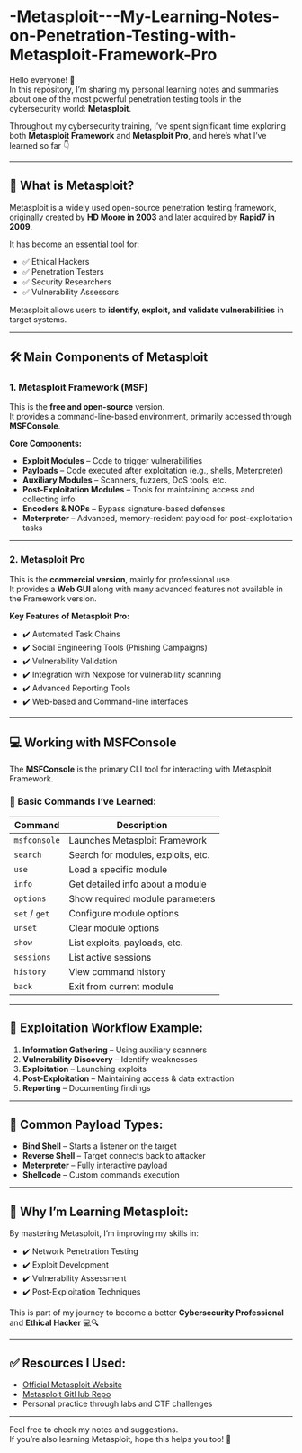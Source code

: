 # -Metasploit---My-Learning-Notes-on-Penetration-Testing-with-Metasploit-Framework-Pro


Hello everyone! 👋  
In this repository, I’m sharing my personal learning notes and summaries about one of the most powerful penetration testing tools in the cybersecurity world: **Metasploit**.

Throughout my cybersecurity training, I’ve spent significant time exploring both **Metasploit Framework** and **Metasploit Pro**, and here’s what I’ve learned so far 👇

---

## 🌟 What is Metasploit?

Metasploit is a widely used open-source penetration testing framework, originally created by **HD Moore in 2003** and later acquired by **Rapid7 in 2009**.

It has become an essential tool for:

- ✅ Ethical Hackers  
- ✅ Penetration Testers  
- ✅ Security Researchers  
- ✅ Vulnerability Assessors  

Metasploit allows users to **identify, exploit, and validate vulnerabilities** in target systems.

---

## 🛠️ Main Components of Metasploit

### 1. Metasploit Framework (MSF)

This is the **free and open-source** version.  
It provides a command-line-based environment, primarily accessed through **MSFConsole**.

**Core Components:**

- **Exploit Modules** – Code to trigger vulnerabilities
- **Payloads** – Code executed after exploitation (e.g., shells, Meterpreter)
- **Auxiliary Modules** – Scanners, fuzzers, DoS tools, etc.
- **Post-Exploitation Modules** – Tools for maintaining access and collecting info
- **Encoders & NOPs** – Bypass signature-based defenses
- **Meterpreter** – Advanced, memory-resident payload for post-exploitation tasks  

---

### 2. Metasploit Pro

This is the **commercial version**, mainly for professional use.  
It provides a **Web GUI** along with many advanced features not available in the Framework version.

**Key Features of Metasploit Pro:**

- ✔️ Automated Task Chains  
- ✔️ Social Engineering Tools (Phishing Campaigns)  
- ✔️ Vulnerability Validation  
- ✔️ Integration with Nexpose for vulnerability scanning  
- ✔️ Advanced Reporting Tools  
- ✔️ Web-based and Command-line interfaces  

---

## 💻 Working with MSFConsole

The **MSFConsole** is the primary CLI tool for interacting with Metasploit Framework.

### 📌 Basic Commands I’ve Learned:

| Command        | Description                          |
|----------------|--------------------------------------|
| `msfconsole`   | Launches Metasploit Framework        |
| `search`       | Search for modules, exploits, etc.   |
| `use`          | Load a specific module               |
| `info`         | Get detailed info about a module     |
| `options`      | Show required module parameters      |
| `set` / `get`  | Configure module options             |
| `unset`        | Clear module options                 |
| `show`         | List exploits, payloads, etc.        |
| `sessions`     | List active sessions                 |
| `history`      | View command history                 |
| `back`         | Exit from current module             |

---

## 🚀 Exploitation Workflow Example:

1. **Information Gathering** – Using auxiliary scanners  
2. **Vulnerability Discovery** – Identify weaknesses  
3. **Exploitation** – Launching exploits  
4. **Post-Exploitation** – Maintaining access & data extraction  
5. **Reporting** – Documenting findings  

---

## 🧱 Common Payload Types:

- **Bind Shell** – Starts a listener on the target
- **Reverse Shell** – Target connects back to attacker
- **Meterpreter** – Fully interactive payload
- **Shellcode** – Custom commands execution  

---

## 🔐 Why I’m Learning Metasploit:

By mastering Metasploit, I’m improving my skills in:

- ✔️ Network Penetration Testing  
- ✔️ Exploit Development  
- ✔️ Vulnerability Assessment  
- ✔️ Post-Exploitation Techniques  

This is part of my journey to become a better **Cybersecurity Professional** and **Ethical Hacker** 💻🔍

---

## ✅ Resources I Used:

- [Official Metasploit Website](https://www.metasploit.com/)  
- [Metasploit GitHub Repo](https://github.com/rapid7/metasploit-framework)  
- Personal practice through labs and CTF challenges  

---

Feel free to check my notes and suggestions.  
If you’re also learning Metasploit, hope this helps you too! 🚀
